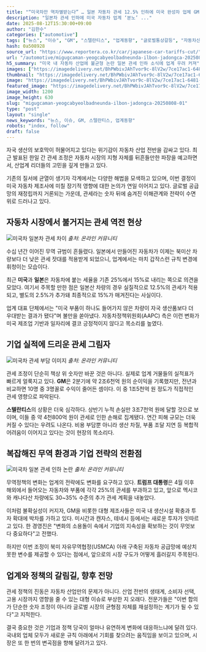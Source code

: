 ```yaml
---
title: "“미국차만 역차별받는다” … 일본 자동차 관세 12.5% 인하에 미국 완성차 업체 GM·스텔란티스 ‘분노’"
description: "일본차 관세 인하에 미국 자동차 업계 ‘분노’ ..."
date: 2025-08-12T15:30:00+09:00
author: "김한수"
categories: ["automotive"]
tags: ["뉴스", "이슈", "GM", "스텔란티스", "업계동향", "글로벌통상갈등", "자동차산업보호주의"]
hash: 0a508928
source_url: "https://www.reportera.co.kr/car/japanese-car-tariffs-cut/"
url: "/automotive/migugcaman-yeogcabyeolbadneunda-ilbon-jadongca-20250808-01/"
h5_summary: "미국 내 자동차 산업에 불균형 논란 일본 관세 인하 소식에 업계 우려 커져"
images: ["https://imagedelivery.net/BhPWbivJAhTvor9c-8lV2w/7ce17ac1-6481-42b4-62b6-b5e4ac0fb600/public", "https://imagedelivery.net/BhPWbivJAhTvor9c-8lV2w/7ebf1b01-827d-4800-60af-26633afaa500/public", "https://imagedelivery.net/BhPWbivJAhTvor9c-8lV2w/e6db1e1b-a3d8-4509-77c4-c2a0c5925100/public", "https://imagedelivery.net/BhPWbivJAhTvor9c-8lV2w/0caa76bd-c0b3-416c-c597-c8b8090d4100/public"]
thumbnail: "https://imagedelivery.net/BhPWbivJAhTvor9c-8lV2w/7ce17ac1-6481-42b4-62b6-b5e4ac0fb600/public"
image: "https://imagedelivery.net/BhPWbivJAhTvor9c-8lV2w/7ce17ac1-6481-42b4-62b6-b5e4ac0fb600/public"
featured_image: "https://imagedelivery.net/BhPWbivJAhTvor9c-8lV2w/7ce17ac1-6481-42b4-62b6-b5e4ac0fb600/public"
image_width: 1200
image_height: 630
slug: "migugcaman-yeogcabyeolbadneunda-ilbon-jadongca-20250808-01"
type: "post"
layout: "single"
news_keywords: "뉴스, 이슈, GM, 스텔란티스, 업계동향"
robots: "index, follow"
draft: false
---
```


자국 생산의 보호막이 허물어지고 있다는 위기감이 자동차 산업 전반을 감싸고 있다. 최근 발표된 한일 간 관세 조정은 자동차 시장의 지형 자체를 뒤흔들만한 파장을 예고하면서, 산업계 리더들의 고민을 깊게 만들고 있다.

기존의 질서에 균열이 생기자 각계에서는 다양한 해법을 모색하고 있으며, 이번 결정이 미국 자동차 제조사에 미칠 장기적 영향에 대한 논의가 연일 이어지고 있다. 글로벌 공급망의 재정립까지 거론되는 가운데, 관세라는 숫자 뒤에 숨겨진 이해관계와 전략이 수면 위로 드러나고 있다.

## 자동차 시장에서 불거지는 관세 역전 현상

![미국차 일본차 관세 차이](https://imagedelivery.net/BhPWbivJAhTvor9c-8lV2w/0caa76bd-c0b3-416c-c597-c8b8090d4100/public)
*출처: 온라인 커뮤니티*


수십 년간 이어진 무역 규범이 흔들렸다. 일본에서 만들어진 자동차가 이제는 북미산 차량보다 더 낮은 관세 잣대를 적용받게 되었으니, 업계에서는 마치 갑작스런 규칙 변경에 휘청이는 모습이다.

최근 **미국**과 **일본**은 자동차에 붙는 세율을 기존 25%에서 15%로 내리는 쪽으로 의견을 모았다. 여기서 주목할 만한 점은 일본산 차량의 경우 실질적으로 12.5%의 관세가 적용되고, 별도의 2.5%가 추가돼 최종적으로 15%가 매겨진다는 사실이다.

업계 대표 단체에서는 "미국 부품이 하나도 들어가지 않은 차량이 자국 생산품보다 더 우대받는 결과가 됐다"며 불만을 쏟아냈다. 자동차정책위원회(AAPC) 측은 이런 변화가 미국 제조업 기반과 일자리에 결코 긍정적이지 않다고 목소리를 높였다.

## 기업 실적에 드리운 관세 그림자

![미국차 관세 부담 이미지](https://imagedelivery.net/BhPWbivJAhTvor9c-8lV2w/7ebf1b01-827d-4800-60af-26633afaa500/public)
*출처: 온라인 커뮤니티*


관세 조정이 단순히 책상 위 숫자만 바꾼 것은 아니다. 실제로 업계 거물들의 실적표가 빠르게 얼룩지고 있다. **GM**은 2분기에 약 2조6천억 원의 순이익을 기록했지만, 전년과 비교하면 10명 중 3명꼴로 수익이 줄어든 셈이다. 이 중 1조5천억 원 정도가 직접적인 관세 영향으로 파악된다.

**스텔란티스**의 상황은 더욱 심각하다. 상반기 누적 손실만 3조7천억 원에 달할 것으로 보이며, 이들 중 약 4천800억 원이 관세로 인한 손해로 집계됐다. 연간 피해 규모는 더욱 커질 수 있다는 우려도 나온다. 비용 부담뿐 아니라 생산 차질, 부품 조달 지연 등 복합적 어려움이 이어지고 있다는 것이 현장의 목소리다.

## 복잡해진 무역 환경과 기업 전략의 전환점

![미국차 일본 관세 인하 논란](https://imagedelivery.net/BhPWbivJAhTvor9c-8lV2w/e6db1e1b-a3d8-4509-77c4-c2a0c5925100/public)
*출처: 온라인 커뮤니티*


무역정책의 변화는 업계의 전략에도 변화를 요구하고 있다. **트럼프 대통령**은 4월 이후 해외에서 들어오는 자동차와 부품에 각각 25%의 관세를 부과하고 있고, 앞으로 멕시코와 캐나다산 차량에도 30~35% 수준의 추가 관세 계획을 내놓았다.

이처럼 불확실성이 커지자, GM을 비롯한 대형 제조사들은 미국 내 생산시설 확충과 투자 확대에 박차를 가하고 있다. 미시간과 캔자스, 테네시 등에서는 새로운 투자가 잇따르고 있다. 한 경영진은 "변화의 소용돌이 속에서 기업의 지속성을 확보하는 것이 무엇보다 중요하다"고 전했다.

하지만 이번 조정이 북미 자유무역협정(USMCA) 아래 구축된 자동차 공급망에 예상치 못한 변수를 제공할 수 있다는 점에서, 앞으로의 시장 구도가 어떻게 흘러갈지 주목된다.

## 업계와 정책의 갈림길, 향후 전망

관세 정책의 진동은 자동차 산업만의 문제가 아니다. 산업 전반의 생태계, 소비자 선택, 고용 시장까지 영향을 줄 수 있는 대형 이슈로 부상한 지 오래다. 전문가들은 "이번 합의가 단순한 숫자 조정이 아니라 글로벌 시장의 균형점 자체를 재설정하는 계기가 될 수 있다"고 지적한다.

결국 중요한 것은 기업과 정책 당국이 얼마나 유연하게 변화에 대응하느냐에 달려 있다. 국내외 업체 모두가 새로운 규칙 아래에서 기회를 찾으려는 움직임을 보이고 있으며, 시장은 또 한 번의 변곡점을 향해 달려가고 있다.

